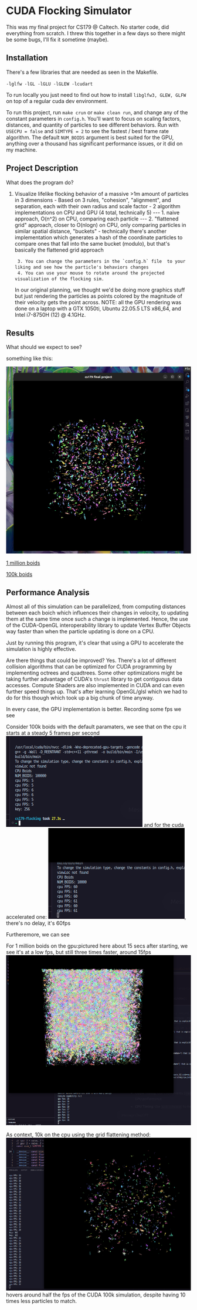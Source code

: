 # CUDA Flocking Simulator

This was my final project for CS179 @ Caltech. No starter code, did everything from scratch. I threw this together in a few days so there might be some bugs, I'll fix it sometime (maybe).

<!-- code block -->
## Installation 
There's a few libraries that are needed as seen in the Makefile.

 `-lglfw -lGL -lGLU -lGLEW -lcudart`

To run locally you just need to find out how to install `libglfw3, GLEW, GLFW` on top of a regular cuda dev environment.

To run this project, run `make crun` or `make clean run`, and  change any of the constant parameters in `config.h`. You'll want to focus on scaling factors, distances, and quantity of particles to see different behaviors. Run with `USECPU = false` and `SIMTYPE = 2` to see the fastest / best frame rate algorithm. The default `NUM_BOIDS` argument is best suited for the GPU, anything over a thousand has significant performance issues, or it did on my machine. 


## Project Description
What does the program do?
1. Visualize lifelike flocking behavior of a massive >1m amount of particles in 3 dimensions
				- Based on 3 rules, "cohesion", "alignment", and separation, each with their own radius and scale factor
               - 2 algorithm implementations on CPU and GPU (4 total, technically 5)
                --- 1. naive approach, O(n^2) on CPU, comparing each particle
                --- 2. "flattened grid" approach, closer to O(nlogn) on CPU, only comparing particles in similar spatial distance, "buckets"
                    - technically there's another implementation which generates a hash of the coordinate particles to compare ones that fall into the same bucket (modulo), but that's basically the flattened grid approach

		3. You can change the parameters in the `config.h` file  to your liking and see how the particle's behaviors changes
		4. You can use your mouse to rotate around the projected visualization of the flocking sim.
    In our original planning, we thought we'd be doing more graphics stuff but just rendering the particles as points colored by the magnitude of their velocity gets the point across.
    NOTE: all the GPU rendering was done on a laptop with a GTX 1050ti, Ubuntu 22.05.5 LTS x86_64, and  Intel i7-8750H (12) @ 4.1GHz.
    
## Results
What should we expect to see?

something like this:

<!-- screenshot 100k_boids.png -->

![100k boids](100k_boids.png "100k clustering boids")

[1 million boids](https://youtu.be/Hdiz2vlfsWM)

[100k boids](https://youtu.be/BAFrjFGmaUk)

## Performance Analysis

Almost all of this simulation can be parallelized, from computing distances between each boich which influences their changes in velocity, to updating them at the same time once such a change is implemented. Hence, the use of the CUDA-OpenGL interoperability library to update Vertex Buffer Objects way faster than when the particle updating is done on a CPU.  

Just by running this program, it's clear that using a GPU to accelerate the simulation is highly effective. 

Are there things that could be improved? Yes. There's a lot of different collision algorithms that can be optimized for CUDA programming by implementing octrees and quadtrees.  Some other optimizations might be taking further advantage of CUDA's `thrust` library to get contiguous data accesses. Compute Shaders are also implemented in CUDA and can even further speed things up. That's after learning OpenGL/glsl which we had to do for this though which took up a big chunk of time anyway. 

In every case, the GPU implementation is better. Recording some fps we see

Consider 100k boids with the default paramaters, we see that on the cpu it starts at a steady 5 frames per second![100k cpu fps](100k_cpufps.png) and for the cuda accelerated one: ![100k gpu fps](100k_gpu_fps.png), there's no delay, it's 60fps

Furtheremore, we can see


For 1 million boids on the gpu:pictured here about 15 secs after starting, we see it's at a low fps, but still three times faster, around 15fps ![1 mil fps](1mil_gpu_fps.png)

As context, 10k on the cpu using the grid flattening method: ![10k cpu grid flat](10k_cpu_fps.png) hovers around half the fps of the CUDA 100k simulation, despite having 10 times less particles to match.
